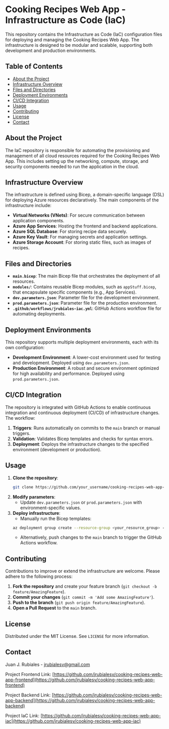# Cooking Recipes Web App - Infrastructure as Code (IaC)

This repository contains the Infrastructure as Code (IaC) configuration files for deploying and managing the Cooking Recipes Web App. The infrastructure is designed to be modular and scalable, supporting both development and production environments.

## Table of Contents

- [About the Project](#about-the-project)
- [Infrastructure Overview](#infrastructure-overview)
- [Files and Directories](#files-and-directories)
- [Deployment Environments](#deployment-environments)
- [CI/CD Integration](#cicd-integration)
- [Usage](#usage)
- [Contributing](#contributing)
- [License](#license)
- [Contact](#contact)

## About the Project

The IaC repository is responsible for automating the provisioning and management of all cloud resources required for the Cooking Recipes Web App. This includes setting up the networking, compute, storage, and security components needed to run the application in the cloud.

## Infrastructure Overview

The infrastructure is defined using Bicep, a domain-specific language (DSL) for deploying Azure resources declaratively. The main components of the infrastructure include:

- **Virtual Networks (VNets)**: For secure communication between application components.
- **Azure App Services**: Hosting the frontend and backend applications.
- **Azure SQL Database**: For storing recipe data securely.
- **Azure Key Vault**: For managing secrets and application settings.
- **Azure Storage Account**: For storing static files, such as images of recipes.

## Files and Directories

- **`main.bicep`**: The main Bicep file that orchestrates the deployment of all resources.
- **`modules/`**: Contains reusable Bicep modules, such as `appStuff.bicep`, that encapsulate specific components (e.g., App Services).
- **`dev.parameters.json`**: Parameter file for the development environment.
- **`prod.parameters.json`**: Parameter file for the production environment.
- **`.github/workflows/jrubiales-iac.yml`**: GitHub Actions workflow file for automating deployments.

## Deployment Environments

This repository supports multiple deployment environments, each with its own configuration:

- **Development Environment**: A lower-cost environment used for testing and development. Deployed using `dev.parameters.json`.
- **Production Environment**: A robust and secure environment optimized for high availability and performance. Deployed using `prod.parameters.json`.

## CI/CD Integration

The repository is integrated with GitHub Actions to enable continuous integration and continuous deployment (CI/CD) of infrastructure changes. The workflow:

1. **Triggers**: Runs automatically on commits to the `main` branch or manual triggers.
2. **Validation**: Validates Bicep templates and checks for syntax errors.
3. **Deployment**: Deploys the infrastructure changes to the specified environment (development or production).

## Usage

1. **Clone the repository**:
    ```bash
    git clone https://github.com/your_username/cooking-recipes-web-app-iac.git
    ```
2. **Modify parameters**:
    - Update `dev.parameters.json` or `prod.parameters.json` with environment-specific values.
3. **Deploy infrastructure**:
    - Manually run the Bicep templates:
    ```bash
    az deployment group create --resource-group <your_resource_group> --template-file main.bicep --parameters @dev.parameters.json
    ```
    - Alternatively, push changes to the `main` branch to trigger the GitHub Actions workflow.

## Contributing

Contributions to improve or extend the infrastructure are welcome. Please adhere to the following process:

1. **Fork the repository** and create your feature branch (`git checkout -b feature/AmazingFeature`).
2. **Commit your changes** (`git commit -m 'Add some AmazingFeature'`).
3. **Push to the branch** (`git push origin feature/AmazingFeature`).
4. **Open a Pull Request** to the `main` branch.

## License

Distributed under the MIT License. See `LICENSE` for more information.

## Contact

Juan J. Rubiales - [jrubialesv@gmail.com](mailto:jrubialesv@gmail.com)

Project Frontend Link: [https://github.com/jrubialesv/cooking-recipes-web-app-frontend](https://github.com/jrubialesv/cooking-recipes-web-app-frontend)

Project Backend Link: [https://github.com/jrubialesv/cooking-recipes-web-app-backend](https://github.com/jrubialesv/cooking-recipes-web-app-backend)

Project IaC Link: [https://github.com/jrubialesv/cooking-recipes-web-app-iac](https://github.com/jrubialesv/cooking-recipes-web-app-iac)
